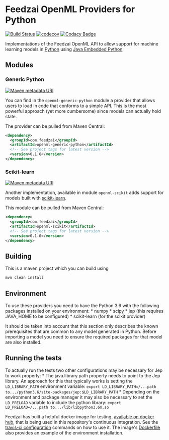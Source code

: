 # Feedzai OpenML Providers for Python
[![Build Status](https://travis-ci.com/feedzai/feedzai-openml-python.svg?branch=master)](https://travis-ci.com/feedzai/feedzai-openml-python)
[![codecov](https://codecov.io/gh/feedzai/feedzai-openml-python/branch/master/graph/badge.svg)](https://codecov.io/gh/feedzai/feedzai-openml-python)
[![Codacy Badge](https://api.codacy.com/project/badge/Grade/4cb28e8bf4104cffa20812e207514b9b)](https://www.codacy.com/app/feedzai/feedzai-openml-python?utm_source=github.com&amp;utm_medium=referral&amp;utm_content=feedzai/feedzai-openml-python&amp;utm_campaign=Badge_Grade)

Implementations of the Feedzai OpenML API to allow support for machine
learning models in [Python](https://www.python.org/)
using [Java Embedded Python](https://github.com/ninia/jep). 

## Modules

### Generic Python
[![Maven metadata URI](https://img.shields.io/maven-metadata/v/http/central.maven.org/maven2/com/feedzai/openml-generic-python/maven-metadata.xml.svg)](https://mvnrepository.com/artifact/com.feedzai/openml-generic-python)

You can find in the `openml-generic-python` module a provider that allows
users to load in code that conforms to a simple API.
This is the most powerful approach (yet more cumbersome) since models
can actually hold state.

The provider can be pulled from Maven Central:
```xml
<dependency>
  <groupId>com.feedzai</groupId>
  <artifactId>openml-generic-python</artifactId>
  <!-- See project tags for latest version -->
  <version>0.1.0</version>
</dependency>
```

### Scikit-learn
[![Maven metadata URI](https://img.shields.io/maven-metadata/v/http/central.maven.org/maven2/com/feedzai/openml-scikit/maven-metadata.xml.svg)](https://mvnrepository.com/artifact/com.feedzai/openml-scikit)

Another implementation, available in module `openml-scikit` adds support for models built with
[scikit-learn](http://scikit-learn.org/stable/index.html).

This module can be pulled from Maven Central:
```xml
<dependency>
  <groupId>com.feedzai</groupId>
  <artifactId>openml-scikit</artifactId>
  <!-- See project tags for latest version -->
  <version>0.1.0</version>
</dependency>
```

## Building
This is a maven project which you can build using
```bash
mvn clean install
```

## Environment

To use these providers you need to have the Python 3.6 with the following packages installed on your environment:
    * numpy
    * scipy
    * jep (this requires JAVA_HOME to be configured)
    * scikit-learn (for the scikit provider)
    
It should be taken into account that this section only describes the known prerequisites that are common to any model generated in Python.
Before importing a model you need to ensure the required packages for that model are also installed.

## Running the tests 

To actually run the tests two other configurations may be necessary for Jep to work properly:
    * The java.library.path property needs to point to the Jep library. An approach for this that typically works is setting
    the `LD_LIBRARY_PATH` environment variable: `export LD_LIBRARY_PATH=/...path to.../python3.6/site-packages/jep:$LD_LIBRARY_PATH`
    * Depending on the environment and package manager it may also be necessary to set the `LD_PRELOAD` variable to include 
    the python library: `export LD_PRELOAD=/...path to.../lib/libpython3.6m.so`


Feedzai has built a helpful docker image for testing, [available on docker hub](https://hub.docker.com/r/feedzai/oracle-jep-miniconda/),
that is being used in this repository's continuous integration. See the [travis-ci configuration](.travis.yml) commands
on how to use it.
The image's [Dockerfile](https://github.com/feedzai/oracle-jep-miniconda/blob/master/Dockerfile) also provides an example 
of the environment installation.
